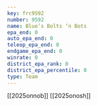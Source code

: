 ```yaml
---
key: frc9592
number: 9592
name: Blue’s Bolts ‘n Bots
epa_end: 0
auto_epa_end: 0
teleop_epa_end: 0
endgame_epa_end: 0
winrate: 0
district_epa_rank: 0
district_epa_percentile: 0
type: Team
---
```

[[2025onnob]]
[[2025onosh]]
